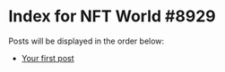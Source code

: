 # Index for NFT World #8929
Posts will be displayed in the order below:

- [Your first post](./001-first.md)

